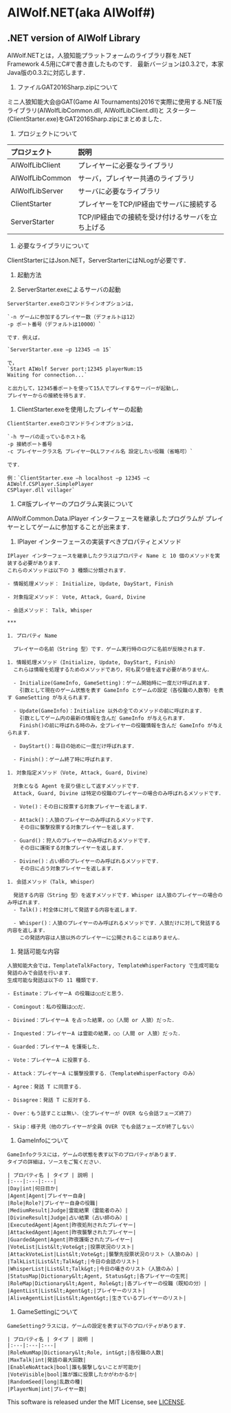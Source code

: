 # AIWolf.NET(aka AIWolf#)
## .NET version of AIWolf Library

AIWolf.NETとは，人狼知能プラットフォームのライブラリ群を.NET Framework 4.5用にC#で書き直したものです．
最新バージョンは0.3.2で，本家Java版の0.3.2に対応します．

1. ファイルGAT2016Sharp.zipについて
  
  ミニ人狼知能大会@GAT(Game AI Tournaments)2016で実際に使用する.NET版ライブラリ(AIWolfLibCommon.dll, AIWolfLibClient.dll)と
スターター(ClientStarter.exe)をGAT2016Sharp.zipにまとめました．

1. プロジェクトについて
  
  
  | プロジェクト | 説明 |
  |:---|:---|
  |AIWolfLibClient|プレイヤーに必要なライブラリ|
  |AIWolfLibCommon|サーバ，プレイヤー共通のライブラリ|
  |AIWolfLibServer|サーバに必要なライブラリ|
  |ClientStarter|プレイヤーをTCP/IP経由でサーバに接続する|
  |ServerStarter|TCP/IP経由での接続を受け付けるサーバを立ち上げる|
  
1. 必要なライブラリについて
  
  ClientStarterにはJson.NET，ServerStarterにはNLogが必要です．
  
1. 起動方法
  
  1. ServerStarter.exeによるサーバの起動
    
    ServerStarter.exeのコマンドラインオプションは，
    
    `-n ゲームに参加するプレイヤー数（デフォルトは12）
    -p ポート番号（デフォルトは10000）`
    
    です．例えば，
    
    `ServerStarter.exe –p 12345 –n 15`
    
    で，
    `Start AIWolf Server port:12345 playerNum:15
    Waiting for connection...`
    
    と出力して，12345番ポートを使って15人でプレイするサーバーが起動し，
    プレイヤーからの接続を待ちます．
    
  1. ClientStarter.exeを使用したプレイヤーの起動
    
    ClientStarter.exeのコマンドラインオプションは，
    
    `-h サーバの走っているホスト名
    -p 接続ポート番号
    -c プレイヤークラス名 プレイヤーDLLファイル名 設定したい役職（省略可）`
    
    です．
    
    例：`ClientStarter.exe –h localhost –p 12345 –c AIWolf.CSPlayer.SimplePlayer
    CSPlayer.dll villager`
    
    
1. C#版プレイヤーのプログラム実装について
  
  AIWolf.Common.Data.IPlayer インターフェースを継承したプログラムが
  プレイヤーとしてゲームに参加することが出来ます．
  
  1. IPlayer インターフェースの実装すべきプロパティとメソッド
    
    IPlayer インターフェースを継承したクラスはプロパティ Name と 10 個のメソッドを実装する必要があります． 
    これらのメソッドは以下の 3 種類に分類されます．
    
    - 情報処理メソッド： Initialize, Update, DayStart, Finish
    
    - 対象指定メソッド： Vote, Attack, Guard, Divine
    
    - 会話メソッド： Talk, Whisper
    
    ***
    
    1. プロパティ Name
      
      プレイヤーの名前（String 型）です．ゲーム実行時のログに名前が反映されます．
      
    1. 情報処理メソッド（Initialize, Update, DayStart, Finish）
      これらは情報を処理するためのメソッドであり，何も戻り値を返す必要がありません．
      
      - Initialize(GameInfo, GameSetting)：ゲーム開始時に一度だけ呼ばれます．
        引数として現在のゲーム状態を表す GameInfo とゲームの設定（各役職の人数等）を表す GameSetting が与えられます．
        
      - Update(GameInfo)：Initialize 以外の全てのメソッドの前に呼ばれます．
        引数としてゲーム内の最新の情報を含んだ GameInfo が与えられます．
        Finish()の前に呼ばれる時のみ，全プレイヤーの役職情報を含んだ GameInfo が与えられます．
        
      - DayStart()：毎日の始めに一度だけ呼ばれます．
        
      - Finish()：ゲーム終了時に呼ばれます．
      
    1. 対象指定メソッド（Vote, Attack, Guard, Divine）
      
      対象となる Agent を戻り値として返すメソッドです．
      Attack, Guard, Divine は特定の役職のプレイヤーの場合のみ呼ばれるメソッドです．
      
      - Vote()：その日に投票する対象プレイヤーを返します．
      
      - Attack()：人狼のプレイヤーのみ呼ばれるメソッドです．
        その日に襲撃投票する対象プレイヤーを返します．
      
      - Guard()：狩人のプレイヤーのみ呼ばれるメソッドです．
        その日に護衛する対象プレイヤーを返します．
      
      - Divine()：占い師のプレイヤーのみ呼ばれるメソッドです．
        その日に占う対象プレイヤーを返します．
      
    1. 会話メソッド（Talk, Whisper）
      
      発話する内容（String 型）を返すメソッドです．Whisper は人狼のプレイヤーの場合のみ呼ばれます．
      - Talk()；村全体に対して発話する内容を返します．
        
      - Whisper()：人狼のプレイヤーのみ呼ばれるメソッドです．人狼だけに対して発話する内容を返します． 
        この発話内容は人狼以外のプレイヤーに公開されることはありません．
        
  1. 発話可能な内容
    
    人狼知能大会では，TemplateTalkFactory, TemplateWhisperFactory で生成可能な発話のみで会話を行います．
    生成可能な発話は以下の 11 種類です．
    
    - Estimate：プレイヤーA の役職は○○だと思う．
      
    - Comingout：私の役職は○○だ．
    
    - Divined：プレイヤーA を占った結果，○○（人間 or 人狼）だった．
    
    - Inquested：プレイヤーA は霊能の結果，○○（人間 or 人狼）だった．
    
    - Guarded：プレイヤーA を護衛した．
    
    - Vote：プレイヤーA に投票する．
    
    - Attack：プレイヤーA に襲撃投票する．（TemplateWhisperFactory のみ）
    
    - Agree：発話 T に同意する．
    
    - Disagree：発話 T に反対する．
    
    - Over：もう話すことは無い．（全プレイヤーが OVER なら会話フェーズ終了）
    
    - Skip：様子見（他のプレイヤーが全員 OVER でも会話フェーズが終了しない）
    
  1. GameInfoについて
    
    GameInfoクラスには，ゲームの状態を表す以下のプロパティがあります．
    タイプの詳細は，ソースをご覧ください．
    
    | プロパティ名 | タイプ | 説明 |
    |:---|:---|:---|
    |Day|int|何日目か|
    |Agent|Agent|プレイヤー自身|
    |Role|Role?|プレイヤー自身の役職|
    |MediumResult|Judge|霊能結果（霊能者のみ）|
    |DivineResult|Judge|占い結果（占い師のみ）|
    |ExecutedAgent|Agent|昨夜処刑されたプレイヤー|
    |AttackedAgent|Agent|昨夜襲撃されたプレイヤー|
    |GuardedAgent|Agent|昨夜護衛されたプレイヤー|
    |VoteList|List&lt;Vote&gt;|投票状況のリスト|
    |AttackVoteList|List&lt;Vote&gt;|襲撃先投票状況のリスト（人狼のみ）|
    |TalkList|List&lt;Talk&gt;|今日の会話のリスト|
    |WhisperList|List&lt;Talk&gt;|今日の囁きのリスト（人狼のみ）|
    |StatusMap|Dictionary&lt;Agent, Status&gt;|各プレイヤーの生死|
    |RoleMap|Dictionary&lt;Agent, Role&gt;|各プレイヤーの役職（既知の分）|
    |AgentList|List&lt;Agent&gt;|プレイヤーのリスト|
    |AliveAgentList|List&lt;Agent&gt;|生きているプレイヤーのリスト|
  
  1. GameSettingについて
    
    GameSettingクラスには，ゲームの設定を表す以下のプロパティがあります．
    
    | プロパティ名 | タイプ | 説明 |
    |:---|:---|:---|
    |RoleNumMap|Dictionary&lt;Role, int&gt;|各役職の人数|
    |MaxTalk|int|発話の最大回数|
    |EnableNoAttack|bool|誰も襲撃しないことが可能か|
    |VoteVisible|bool|誰が誰に投票したかがわかるか|
    |RandomSeed|long|乱数の種|
    |PlayerNum|int|プレイヤー数|

This software is released under the MIT License, see [LICENSE](https://github.com/AIWolfSharp/AIWolfSharp/blob/master/LICENSE).

